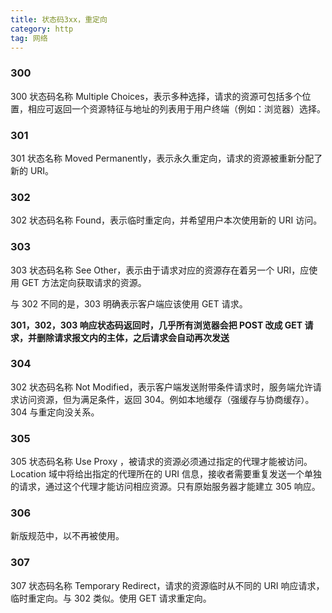 ```yaml
---
title: 状态码3xx，重定向
category: http
tag: 网络
---
```


### 300

300 状态码名称 Multiple Choices，表示多种选择，请求的资源可包括多个位置，相应可返回一个资源特征与地址的列表用于用户终端（例如：浏览器）选择。

### 301

301 状态名称 Moved Permanently，表示永久重定向，请求的资源被重新分配了新的 URI。

### 302

302 状态码名称 Found，表示临时重定向，并希望用户本次使用新的 URI 访问。

### 303

303 状态码名称 See Other，表示由于请求对应的资源存在着另一个 URI，应使用 GET 方法定向获取请求的资源。

与 302 不同的是，303 明确表示客户端应该使用 GET 请求。

**301，302，303 响应状态码返回时，几乎所有浏览器会把 POST 改成 GET 请求，并删除请求报文内的主体，之后请求会自动再次发送**

### 304

302 状态码名称 Not Modified，表示客户端发送附带条件请求时，服务端允许请求访问资源，但为满足条件，返回 304。例如本地缓存（强缓存与协商缓存）。304 与重定向没关系。

### 305

305 状态码名称 Use Proxy ，被请求的资源必须通过指定的代理才能被访问。Location 域中将给出指定的代理所在的 URI 信息，接收者需要重复发送一个单独的请求，通过这个代理才能访问相应资源。只有原始服务器才能建立 305 响应。

### 306

新版规范中，以不再被使用。

### 307

307 状态码名称 Temporary Redirect，请求的资源临时从不同的 URI 响应请求，临时重定向。与 302 类似。使用 GET 请求重定向。
